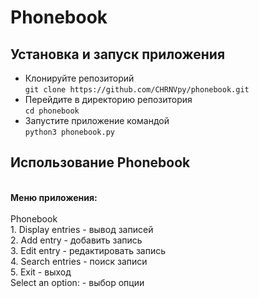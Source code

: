 <h1>Phonebook</h1>

<h2>Установка и запуск приложения</h2>
<section>
  <ul>
    <li>Клонируйте репозиторий<br><code>git clone https://github.com/CHRNVpy/phonebook.git</code></li>
    <li>Перейдите в директорию репозитория<br><code>cd phonebook</code></li>
    <li>Запустите приложение командой<br><code>python3 phonebook.py</code></li>
  </ul>
</section>

<h2>Использование Phonebook</h2>
<br>
<b>Меню приложения:</b><br><br>
Phonebook<br>
1. Display entries - вывод записей<br>
2. Add entry - добавить запись<br>
3. Edit entry - редактировать запись<br>
4. Search entries - поиск записи<br>
5. Exit - выход<br>
Select an option: - выбор опции<br></code>

